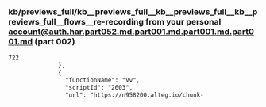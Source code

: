 ### kb/previews_full/kb__previews_full__kb__previews_full__kb__previews_full__flows__re-recording from your personal account@auth.har.part052.md.part001.md.part001.md.part001.md (part 002)

```md
722
              },
              {
                "functionName": "Vv",
                "scriptId": "2603",
                "url": "https://n958200.alteg.io/chunk-
```

```
